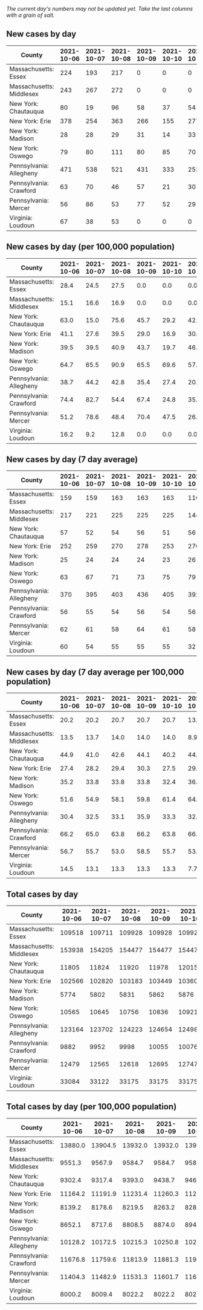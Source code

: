 _The current day's numbers may not be updated yet. Take the last columns with a grain of salt._
## New cases by day

| County | 2021-10-06 | 2021-10-07 | 2021-10-08 | 2021-10-09 | 2021-10-10 | 2021-10-11 | 2021-10-12 |
| --- | --- | --- | --- | --- | --- | --- | --- |
| Massachusetts: Essex | 224 | 193 | 217 | 0 | 0 | 0 |  |
| Massachusetts: Middlesex | 243 | 267 | 272 | 0 | 0 | 0 |  |
| New York: Chautauqua | 80 | 19 | 96 | 58 | 37 | 54 |  |
| New York: Erie | 378 | 254 | 363 | 266 | 155 | 277 |  |
| New York: Madison | 28 | 28 | 29 | 31 | 14 | 33 |  |
| New York: Oswego | 79 | 80 | 111 | 80 | 85 | 70 |  |
| Pennsylvania: Allegheny | 471 | 538 | 521 | 431 | 333 | 253 | 350 |
| Pennsylvania: Crawford | 63 | 70 | 46 | 57 | 21 | 30 | 67 |
| Pennsylvania: Mercer | 56 | 86 | 53 | 77 | 52 | 29 | 40 |
| Virginia: Loudoun | 67 | 38 | 53 | 0 | 0 | 0 | 175 |

## New cases by day (per 100,000 population)

| County | 2021-10-06 | 2021-10-07 | 2021-10-08 | 2021-10-09 | 2021-10-10 | 2021-10-11 | 2021-10-12 |
| --- | --- | --- | --- | --- | --- | --- | --- |
| Massachusetts: Essex | 28.4 | 24.5 | 27.5 | 0.0 | 0.0 | 0.0 |  |
| Massachusetts: Middlesex | 15.1 | 16.6 | 16.9 | 0.0 | 0.0 | 0.0 |  |
| New York: Chautauqua | 63.0 | 15.0 | 75.6 | 45.7 | 29.2 | 42.6 |  |
| New York: Erie | 41.1 | 27.6 | 39.5 | 29.0 | 16.9 | 30.2 |  |
| New York: Madison | 39.5 | 39.5 | 40.9 | 43.7 | 19.7 | 46.5 |  |
| New York: Oswego | 64.7 | 65.5 | 90.9 | 65.5 | 69.6 | 57.3 |  |
| Pennsylvania: Allegheny | 38.7 | 44.2 | 42.8 | 35.4 | 27.4 | 20.8 | 28.8 |
| Pennsylvania: Crawford | 74.4 | 82.7 | 54.4 | 67.4 | 24.8 | 35.4 | 79.2 |
| Pennsylvania: Mercer | 51.2 | 78.6 | 48.4 | 70.4 | 47.5 | 26.5 | 36.6 |
| Virginia: Loudoun | 16.2 | 9.2 | 12.8 | 0.0 | 0.0 | 0.0 | 42.3 |

## New cases by day (7 day average)

| County | 2021-10-06 | 2021-10-07 | 2021-10-08 | 2021-10-09 | 2021-10-10 | 2021-10-11 | 2021-10-12 |
| --- | --- | --- | --- | --- | --- | --- | --- |
| Massachusetts: Essex | 159 | 159 | 163 | 163 | 163 | 110 |  |
| Massachusetts: Middlesex | 217 | 221 | 225 | 225 | 225 | 144 |  |
| New York: Chautauqua | 57 | 52 | 54 | 56 | 51 | 56 |  |
| New York: Erie | 252 | 259 | 270 | 278 | 253 | 270 |  |
| New York: Madison | 25 | 24 | 24 | 24 | 23 | 26 |  |
| New York: Oswego | 63 | 67 | 71 | 73 | 75 | 79 |  |
| Pennsylvania: Allegheny | 370 | 395 | 403 | 436 | 405 | 392 | 414 |
| Pennsylvania: Crawford | 56 | 55 | 54 | 56 | 54 | 56 | 51 |
| Pennsylvania: Mercer | 62 | 61 | 58 | 64 | 61 | 58 | 56 |
| Virginia: Loudoun | 60 | 54 | 55 | 55 | 55 | 32 | 48 |

## New cases by day (7 day average per 100,000 population)

| County | 2021-10-06 | 2021-10-07 | 2021-10-08 | 2021-10-09 | 2021-10-10 | 2021-10-11 | 2021-10-12 |
| --- | --- | --- | --- | --- | --- | --- | --- |
| Massachusetts: Essex | 20.2 | 20.2 | 20.7 | 20.7 | 20.7 | 13.9 |  |
| Massachusetts: Middlesex | 13.5 | 13.7 | 14.0 | 14.0 | 14.0 | 8.9 |  |
| New York: Chautauqua | 44.9 | 41.0 | 42.6 | 44.1 | 40.2 | 44.1 |  |
| New York: Erie | 27.4 | 28.2 | 29.4 | 30.3 | 27.5 | 29.4 |  |
| New York: Madison | 35.2 | 33.8 | 33.8 | 33.8 | 32.4 | 36.7 |  |
| New York: Oswego | 51.6 | 54.9 | 58.1 | 59.8 | 61.4 | 64.7 |  |
| Pennsylvania: Allegheny | 30.4 | 32.5 | 33.1 | 35.9 | 33.3 | 32.2 | 34.0 |
| Pennsylvania: Crawford | 66.2 | 65.0 | 63.8 | 66.2 | 63.8 | 66.2 | 60.3 |
| Pennsylvania: Mercer | 56.7 | 55.7 | 53.0 | 58.5 | 55.7 | 53.0 | 51.2 |
| Virginia: Loudoun | 14.5 | 13.1 | 13.3 | 13.3 | 13.3 | 7.7 | 11.6 |

## Total cases by day

| County | 2021-10-06 | 2021-10-07 | 2021-10-08 | 2021-10-09 | 2021-10-10 | 2021-10-11 | 2021-10-12 |
| --- | --- | --- | --- | --- | --- | --- | --- |
| Massachusetts: Essex | 109518 | 109711 | 109928 | 109928 | 109928 | 109928 |  |
| Massachusetts: Middlesex | 153938 | 154205 | 154477 | 154477 | 154477 | 154477 |  |
| New York: Chautauqua | 11805 | 11824 | 11920 | 11978 | 12015 | 12069 |  |
| New York: Erie | 102566 | 102820 | 103183 | 103449 | 103604 | 103881 |  |
| New York: Madison | 5774 | 5802 | 5831 | 5862 | 5876 | 5909 |  |
| New York: Oswego | 10565 | 10645 | 10756 | 10836 | 10921 | 10991 |  |
| Pennsylvania: Allegheny | 123164 | 123702 | 124223 | 124654 | 124987 | 125240 | 125590 |
| Pennsylvania: Crawford | 9882 | 9952 | 9998 | 10055 | 10076 | 10106 | 10173 |
| Pennsylvania: Mercer | 12479 | 12565 | 12618 | 12695 | 12747 | 12776 | 12816 |
| Virginia: Loudoun | 33084 | 33122 | 33175 | 33175 | 33175 | 33175 | 33350 |

## Total cases by day (per 100,000 population)

| County | 2021-10-06 | 2021-10-07 | 2021-10-08 | 2021-10-09 | 2021-10-10 | 2021-10-11 | 2021-10-12 |
| --- | --- | --- | --- | --- | --- | --- | --- |
| Massachusetts: Essex | 13880.0 | 13904.5 | 13932.0 | 13932.0 | 13932.0 | 13932.0 |  |
| Massachusetts: Middlesex | 9551.3 | 9567.9 | 9584.7 | 9584.7 | 9584.7 | 9584.7 |  |
| New York: Chautauqua | 9302.4 | 9317.4 | 9393.0 | 9438.7 | 9467.9 | 9510.4 |  |
| New York: Erie | 11164.2 | 11191.9 | 11231.4 | 11260.3 | 11277.2 | 11307.4 |  |
| New York: Madison | 8139.2 | 8178.6 | 8219.5 | 8263.2 | 8282.9 | 8329.5 |  |
| New York: Oswego | 8652.1 | 8717.6 | 8808.5 | 8874.0 | 8943.6 | 9001.0 |  |
| Pennsylvania: Allegheny | 10128.2 | 10172.5 | 10215.3 | 10250.8 | 10278.2 | 10299.0 | 10327.7 |
| Pennsylvania: Crawford | 11676.8 | 11759.6 | 11813.9 | 11881.3 | 11906.1 | 11941.5 | 12020.7 |
| Pennsylvania: Mercer | 11404.3 | 11482.9 | 11531.3 | 11601.7 | 11649.2 | 11675.7 | 11712.2 |
| Virginia: Loudoun | 8000.2 | 8009.4 | 8022.2 | 8022.2 | 8022.2 | 8022.2 | 8064.5 |
